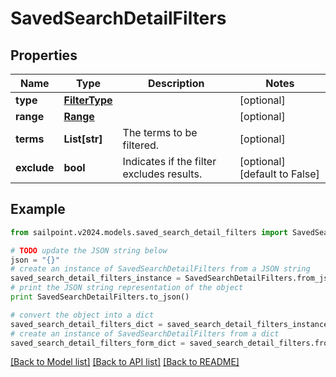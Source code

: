 # SavedSearchDetailFilters


## Properties

Name | Type | Description | Notes
------------ | ------------- | ------------- | -------------
**type** | [**FilterType**](FilterType.md) |  | [optional] 
**range** | [**Range**](Range.md) |  | [optional] 
**terms** | **List[str]** | The terms to be filtered. | [optional] 
**exclude** | **bool** | Indicates if the filter excludes results. | [optional] [default to False]

## Example

```python
from sailpoint.v2024.models.saved_search_detail_filters import SavedSearchDetailFilters

# TODO update the JSON string below
json = "{}"
# create an instance of SavedSearchDetailFilters from a JSON string
saved_search_detail_filters_instance = SavedSearchDetailFilters.from_json(json)
# print the JSON string representation of the object
print SavedSearchDetailFilters.to_json()

# convert the object into a dict
saved_search_detail_filters_dict = saved_search_detail_filters_instance.to_dict()
# create an instance of SavedSearchDetailFilters from a dict
saved_search_detail_filters_form_dict = saved_search_detail_filters.from_dict(saved_search_detail_filters_dict)
```
[[Back to Model list]](../README.md#documentation-for-models) [[Back to API list]](../README.md#documentation-for-api-endpoints) [[Back to README]](../README.md)


